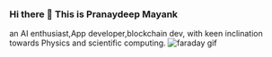 ### Hi there 👋 This is Pranaydeep Mayank
an AI enthusiast,App developer,blockchain dev, with keen inclination towards Physics and scientific computing.
![faraday gif](https://user-images.githubusercontent.com/63444224/156223883-8733968d-94fc-4370-a52c-8a4ad7eada2b.gif)

<!--
**pranayDgr8/pranayDgr8** is a ✨ _special_ ✨ repository because its `README.md` (this file) appears on your GitHub profile.

Here are some ideas to get you started:

- 🔭 I’m currently working ... AI app development
- 🌱 I’m currently learning... blockchain
- 👯 I’m looking to collaborate ... Machine Learning
- 🤔 I’m looking for help with ...
- 💬 Ask me about ...
- 📫 How to reach me: ...
- 😄 Pronouns: ...
- ⚡ Fun fact: ...
-->

